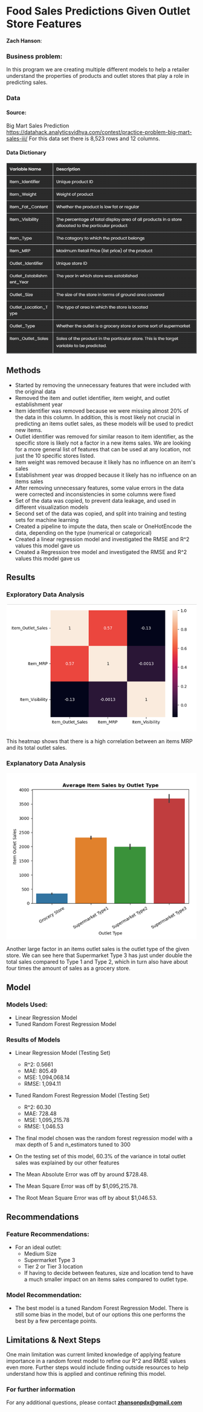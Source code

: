 # Food Sales Predictions Given Outlet Store Features

**Zach Hanson**: 

### Business problem:

In this program we are creating multiple different models to help a retailer understand the properties of products and outlet stores that play a role in predicting sales.

### Data
#### Source:
Big Mart Sales Prediction https://datahack.analyticsvidhya.com/contest/practice-problem-big-mart-sales-iii/
For this data set there is 8,523 rows and 12 columns.

#### Data Dictionary
![alt text](https://github.com/Zach-Hanson3/Food-Sales-Prediction/blob/main/images/datadict.PNG)



## Methods
- Started by removing the unnecessary features that were included with the original data
- Removed the item and outlet identifier, item weight, and outlet establishment year
 - Item identifier was removed because we were missing almost 20% of the data in this column. In addition, this is most likely not crucial in predicting an items outlet sales, as these models will be used to predict new items.
 - Outlet identifier was removed for similar reason to item identifier, as the specific store is likely not a factor in a new items sales. We are looking for a more general list of features that can be used at any location, not just the 10 specific stores listed.
 - Item weight was removed because it likely has no influence on an item's sales
 - Establishment year was dropped because it likely has no influence on an items sales
- After removing unnecessary features, some value errors in the data were corrected and inconsistencies in some columns were fixed
- Set of the data was copied, to prevent data leakage, and used in different visualization models
- Second set of the data was copied, and split into training and testing sets for machine learning
- Created a pipeline to impute the data, then scale or OneHotEncode the data, depending on the type (numerical or categorical)
- Created a linear regression model and investigated the RMSE and R^2 values this model gave us
- Created a Regression tree model and investigated the RMSE and R^2 values this model gave us

## Results
### Exploratory Data Analysis
![alt text](https://github.com/Zach-Hanson3/Food-Sales-Prediction/blob/main/images/Correlation_Heatmap.PNG)

This heatmap shows that there is a high correlation between an items MRP and its total outlet sales.


### Explanatory Data Analysis
![alt text](https://github.com/Zach-Hanson3/Food-Sales-Prediction/blob/main/images/outlet%20type.PNG)

Another large factor in an items outlet sales is the outlet type of the given store. We can see here that Supermarket Type 3 has just under double the total sales compared to Type 1 and Type 2, which in turn also have about four times the amount of sales as a grocery store.


## Model
### Models Used:
- Linear Regression Model
- Tuned Random Forest Regression Model

### Results of Models
- Linear Regression Model (Testing Set)
  - R^2: 0.5661
  - MAE: 805.49
  - MSE: 1,094,068.14
  - RMSE: 1,094.11
- Tuned Random Forest Regression Model (Testing Set)
  - R^2: 60.30
  - MAE: 728.48
  - MSE: 1,095,215.78
  - RMSE: 1,046.53

- The final model chosen was the random forest regression model with a max depth of 5 and n_estimators tuned to 300
- On the testing set of this model, 60.3% of the variance in total outlet sales was explained by our other features
- The Mean Absolute Error was off by around $728.48.
- The Mean Square Error was off by $1,095,215.78.
- The Root Mean Square Error was off by about $1,046.53.

## Recommendations

### Feature Recommendations:
- For an ideal outlet:
  - Medium Size
  - Supermarket Type 3
  - Tier 2 or Tier 3 location
  - If having to decide between features, size and location tend to have a much smaller impact on an items sales compared to outlet type.
  
### Model Recommendation:
- The best model is a tuned Random Forest Regression Model. There is still some bias in the model, but of our options this one performs the best by a few percentage points.


## Limitations & Next Steps

One main limitation was current limited knowledge of applying feature importance in a random forest model to refine our R^2 and RMSE values even more. Further steps would include finding outside resources to help understand how this is applied and continue refining this model. 


### For further information


For any additional questions, please contact **zhansonpdx@gmail.com**
